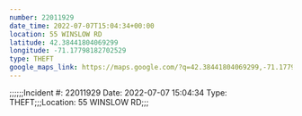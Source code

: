 ```yaml
---
number: 22011929
date_time: 2022-07-07T15:04:34+00:00
location: 55 WINSLOW RD
latitude: 42.38441804069299
longitude: -71.17798182702529
type: THEFT
google_maps_link: https://maps.google.com/?q=42.38441804069299,-71.17798182702529
---
```


;;;;;;Incident #: 22011929   Date: 2022-07-07 15:04:34   Type: THEFT;;;Location: 55 WINSLOW RD;;;
